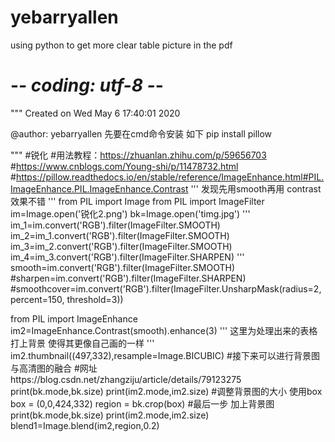 # yebarryallen
using python to get more clear table picture in the pdf 
# -*- coding: utf-8 -*-
"""
Created on Wed May  6 17:40:01 2020

@author: yebarryallen
先要在cmd命令安装 如下
pip install pillow

"""
#锐化
#用法教程：https://zhuanlan.zhihu.com/p/59656703
#https://www.cnblogs.com/Young-shi/p/11478732.html
#https://pillow.readthedocs.io/en/stable/reference/ImageEnhance.html#PIL.ImageEnhance.PIL.ImageEnhance.Contrast
'''
发现先用smooth再用 contrast 效果不错
'''
from PIL import Image
from PIL import ImageFilter
im=Image.open('锐化2.png')
bk=Image.open('timg.jpg')
'''
im_1=im.convert('RGB').filter(ImageFilter.SMOOTH)
im_2=im_1.convert('RGB').filter(ImageFilter.SMOOTH)
im_3=im_2.convert('RGB').filter(ImageFilter.SMOOTH)
im_4=im_3.convert('RGB').filter(ImageFilter.SHARPEN)
'''
smooth=im.convert('RGB').filter(ImageFilter.SMOOTH)
#sharpen=im.convert('RGB').filter(ImageFilter.SHARPEN)
#smoothcover=im.convert('RGB').filter(ImageFilter.UnsharpMask(radius=2, percent=150, threshold=3))



from PIL import ImageEnhance
im2=ImageEnhance.Contrast(smooth).enhance(3)
'''
 这里为处理出来的表格打上背景 使得其更像自己画的一样
'''
im2.thumbnail((497,332),resample=Image.BICUBIC)
#接下来可以进行背景图与高清图的融合
#网址https://blog.csdn.net/zhangziju/article/details/79123275
print(bk.mode,bk.size)
print(im2.mode,im2.size)
#调整背景图的大小 使用box
box = (0,0,424,332)
region = bk.crop(box)
#最后一步 加上背景图
print(bk.mode,bk.size)
print(im2.mode,im2.size)
blend1=Image.blend(im2,region,0.2)
